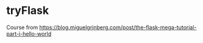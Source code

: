 # tryFlask
Course from https://blog.miguelgrinberg.com/post/the-flask-mega-tutorial-part-i-hello-world
